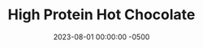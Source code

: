 ---
layout: post
title:  "High Protein Hot Chocolate"
date:   2023-08-01 00:00:00 -0500
categories:
- Recipes
- Drinks
permalink: /recipes/hot-chocolate
image: /assets/Food/Drinks/Hot Chocolate/hot-choc.jpg
ing: hotchoc-ing
facts: hotchoc-facts
section1: 
start2: 
section2: 
start3: 
section3: 
start4: 
section4: 
start5: 
section5: 
Prep: 5
Rest: 
Cook: 10
Source1: https://www.theconsciousplantkitchen.com/protein-hot-chocolate/
Source2: 
whisk: https://s.samsungfood.com/lbW8d
tags: 
- cocoa
- winter
- sip
- whey
- pb2
- peanut butter
- stevia
- monk fruit
- vic
Description: Typical hot chocolate is full of added sugars, which is not what I'm about. The protein makes this like a hot protein shake, and its sweetened with monk fruit (or stevia) too. This is great after being outside in the snow for hours, and is a much healthier way to enjoy the classic drink.  Or you can make my <a href="unsweetened-hot-cocoa">Unsweetened Hot Cocoa</a>
Instructions: 
- Add ingredients to a medium saucepot<br><br>

- Heat over medium, whisking frequently, until warm (but not boiling) and creamy.<br><br>

- Serve immediately, makes 1 serving. Can also be stored in the fridge for later as chocolate milk<br><br>

- Alternatively you can mix in a shaker bottle, then transfer to a glass or mug and microwave for 1:30
---